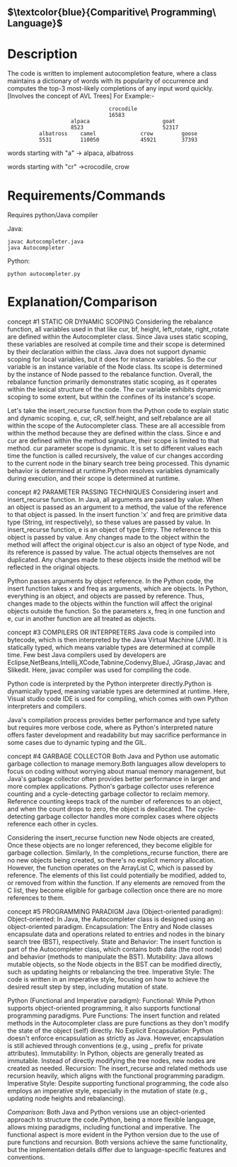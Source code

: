 ## $\textcolor{blue}{Comparitive\ Programming\ Language}$
# Description

The code is written to implement autocompletion feature, where a class maintains a dictionary of words with its popularity of occurrence and computes the top-3 most-likely completions of any input word quickly.
[Involves the concept of AVL Trees]
For Example:-
``````````````````````````````````````````````````
                                crocodile
                                16583
                    alpaca                       goat
                    8523                         52317
          albatross    camel              crow         goose
          5531         110050             45921        37393
````````````````````````````````````````````````````````````````````

words starting with "a" -> alpaca, albatross

words starting with "cr" ->crocodile, crow

# Requirements/Commands
Requires python/Java compiler

Java:
``````````
javac Autocompleter.java
java Autocompleter
````````````

Python:
````````````
python autocompleter.py
```````````````````

# Explanation/Comparison

concept #1 
STATIC OR DYNAMIC SCOPING
Considering the rebalance function, all variables used in that like cur, bf, height, left_rotate, right_rotate are defined within the Autocompleter class. Since Java uses static scoping, these variables are resolved at compile time and their scope is determined by their declaration within the class.
Java does not support dynamic scoping for local variables, but it does for instance variables.
So the cur variable is an instance variable of the Node class. Its scope is determined by the instance of Node passed to the rebalance function. 
Overall, the rebalance function primarily demonstrates static scoping, as it operates within the lexical structure of the code. The cur variable exhibits dynamic scoping to some extent, but within the confines of its instance's scope.


Let's take the insert_recurse function from the Python code to explain static and dynamic scoping.
e, cur, cR, self.height, and self.rebalance are all within the scope of the Autocompleter class. These are all accessible from within the method because they are defined within the class. Since e and cur are defined within the method signature, their scope is limited to that method.
cur parameter scope is dynamic. It is set to different values each time the function is called recursively, the value of cur changes according to the current node in the binary search tree being processed. This dynamic behavior is determined at runtime.Python resolves variables dynamically during execution, and their scope is determined at runtime.

concept #2
PARAMETER PASSING TECHNIQUES
Considering insert and insert_recurse function. In Java, all arguments are passed by value. When an object is passed as an argument to a method, the value of the reference to that object is passed. In the insert function 'x' and freq are primitive data type (String, int respectively), so these values are passed by value. In insert_recurse function, e is an object of type Entry. The reference to this object is passed by value. Any changes made to the object within the method will affect the original object.cur is also an object of type Node, and its reference is passed by value. The actual objects themselves are not duplicated. Any changes made to these objects inside the method will be reflected in the original objects.

Python passes arguments by object reference. In the Python code, the insert function takes x and freq as arguments, which are objects.
In Python, everything is an object, and objects are passed by reference. Thus, changes made to the objects within the function will affect the original objects outside the function. So the parameters x, freq in one function and e, cur in another function are all treated as objects.


concept #3
COMPILERS OR INTERPRETERS
Java code is compiled into bytecode, which is then interpreted by the Java Virtual Machine (JVM). It is statically typed, which means variable types are determined at compile time. Few best Java compilers used by developers are Eclipse,NetBeans,Intellij,XCode,Tabnine,Codenvy,BlueJ, JGrasp,Javac and Slikedit. Here, javac compiler was used for compiling the code.

Python code is interpreted by the Python interpreter directly.Python is dynamically typed, meaning variable types are determined at runtime.
Here, Visual studio code IDE is used for compiling, which comes with own Python interpreters and compilers.

Java's compilation process provides better performance and type safety but requires more verbose code, where as Python's interpreted nature offers faster development and readability but may sacrifice performance in some cases due to dynamic typing and the GIL.

concept #4
GARBAGE COLLECTOR
Both Java and Python use automatic garbage collection to manage memory.Both languages allow developers to focus on coding without worrying about manual memory management, but Java's garbage collector often provides better performance in larger and more complex applications.
Python's garbage collector uses reference counting and a cycle-detecting garbage collector to reclaim memory. Reference counting keeps track of the number of references to an object, and when the count drops to zero, the object is deallocated. The cycle-detecting garbage collector handles more complex cases where objects reference each other in cycles.

Considering the insert_recurse function new Node objects are created, Once these objects are no longer referenced, they become eligible for garbage collection. Similarly, In the completions_recurse function, there are no new objects being created, so there's no explicit memory allocation. However, the function operates on the ArrayList<Entry> C, which is passed by reference. The elements of this list could potentially be modified, added to, or removed from within the function. If any elements are removed from the C list, they become eligible for garbage collection once there are no more references to them.

concept #5
PROGRAMMING PARADIGM
Java (Object-oriented paradigm):
Object-oriented: In Java, the Autocompleter class is designed using an object-oriented paradigm.
Encapsulation: The Entry and Node classes encapsulate data and operations related to entries and nodes in the binary search tree (BST), respectively.
State and Behavior: The insert function is part of the Autocompleter class, which contains both data (the root node) and behavior (methods to manipulate the BST).
Mutability: Java allows mutable objects, so the Node objects in the BST can be modified directly, such as updating heights or rebalancing the tree.
Imperative Style: The code is written in an imperative style, focusing on how to achieve the desired result step by step, including mutation of state.

Python (Functional and Imperative paradigm):
Functional: While Python supports object-oriented programming, it also supports functional programming paradigms.
Pure Functions: The insert function and related methods in the Autocompleter class are pure functions as they don't modify the state of the object (self) directly.
No Explicit Encapsulation: Python doesn't enforce encapsulation as strictly as Java. However, encapsulation is still achieved through conventions (e.g., using _ prefix for private attributes).
Immutability: In Python, objects are generally treated as immutable. Instead of directly modifying the tree nodes, new nodes are created as needed.
Recursion: The insert_recurse and related methods use recursion heavily, which aligns with the functional programming paradigm.
Imperative Style: Despite supporting functional programming, the code also employs an imperative style, especially in the mutation of state (e.g., updating node heights and rebalancing).

*Comparison:*
Both Java and Python versions use an object-oriented approach to structure the code.Python, being a more flexible language, allows mixing paradigms, including functional and imperative. The functional aspect is more evident in the Python version due to the use of pure functions and recursion. Both versions achieve the same functionality, but the implementation details differ due to language-specific features and conventions.



